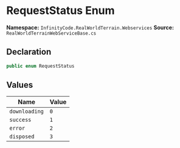 # RequestStatus Enum

**Namespace:** `InfinityCode.RealWorldTerrain.Webservices`
**Source:** `RealWorldTerrainWebServiceBase.cs`

## Declaration

```csharp
public enum RequestStatus
```

## Values

| Name | Value |
|------|-------|
| `downloading` | `0` |
| `success` | `1` |
| `error` | `2` |
| `disposed` | `3` |

